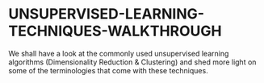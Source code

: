 # UNSUPERVISED-LEARNING-TECHNIQUES-WALKTHROUGH
We shall have a look at the commonly used unsupervised learning algorithms (Dimensionality Reduction &amp; Clustering) and shed more light on some of the terminologies that come with these techniques. 
